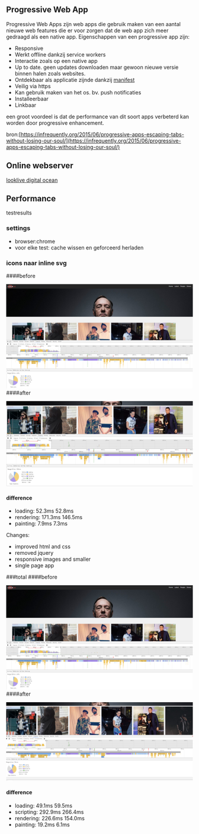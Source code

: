 ## Progressive Web App
Progressive Web Apps zijn web apps die gebruik maken van een aantal nieuwe web features die er voor zorgen dat de web app zich meer gedraagd als een native app. 
Eigenschappen van een progressive app zijn:
- Responsive
- Werkt offline dankzij service workers
- Interactie zoals op een native app
- Up to date. geen updates downloaden maar gewoon nieuwe versie binnen halen zoals websites.
- Ontdekbaar als applicatie zijnde dankzij [manifest](https://developers.google.com/web/updates/2014/11/Support-for-installable-web-apps-with-webapp-manifest-in-chrome-38-for-Android)  
- Veilig via https
- Kan gebruik maken van het os. bv. push notificaties
- Installeerbaar
- Linkbaar

een groot voordeel is dat de performance van dit soort apps verbeterd kan worden door progressive enhancement.

bron:[https://infrequently.org/2015/06/progressive-apps-escaping-tabs-without-losing-our-soul/](https://infrequently.org/2015/06/progressive-apps-escaping-tabs-without-losing-our-soul/)

## Online webserver

[looklive digital ocean](http://146.185.137.69:3000/#feed)



## Performance
testresults
### settings
- browser:chrome
- voor elke test: cache wissen en geforceerd herladen

### icons naar inline svg 
####before

![Alt text](/performance/before.master.png)
####after

![Alt text](/performance/after.svg.png)

#### difference
- loading: 52.3ms       52.8ms
- rendering: 171.3ms    146.5ms
- painting: 7.9ms       7.3ms

Changes:
- improved html and css
- removed jquery
- responsive images and smaller
- single page app

###total
####before

![Alt text](/performance/before.master.png)
####after

![Alt text](/performance/total.after.png)

#### difference
- loading: 49.1ms       59.5ms
- scripting: 292.9ms    266.4ms
- rendering: 226.6ms    154.0ms
- painting: 19.2ms       6.1ms
